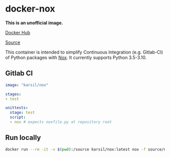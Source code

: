# docker-nox
**This is an unofficial image.**

[Docker Hub](https://hub.docker.com/r/karsil/nox)

[Source](https://github.com/karsil/docker-nox)

This container is intended to simplify Continuous Integration (e.g. Gitlab-CI) of Python packages with [Nox](https://nox.thea.codes/en/stable/index.html).
It currently supports Python 3.5-3.10.


## Gitlab CI
```yaml
image: "karsil/nox"

stages:
- test

unittests:
  stage: test
  script:
  - nox # expects noxfile.py at repository root
```

## Run locally
```bash
docker run --rm -it -v $(pwd):/source karsil/nox:latest nox -f source/noxfile.py
```
